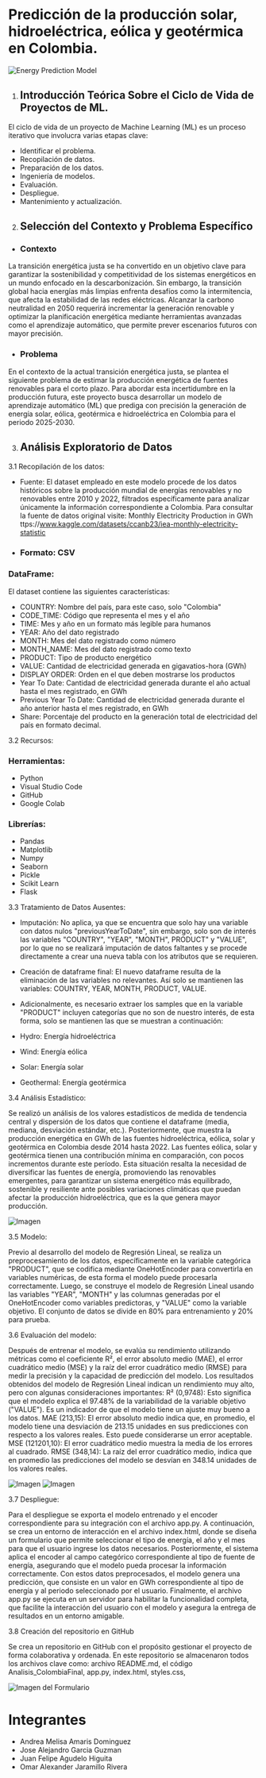 # Predicción de la producción solar, hidroeléctrica, eólica y geotérmica en Colombia.

![Energy Prediction Model](img/portada.jpg)

1. ## Introducción Teórica Sobre el Ciclo de Vida de Proyectos de ML.

El ciclo de vida de un proyecto de Machine Learning (ML) es un proceso iterativo que involucra varias etapas clave:

*	Identificar el problema.
*	Recopilación de datos.
*	Preparación de los datos.
*	Ingeniería de modelos.
*	Evaluación.
*	Despliegue.
*	Mantenimiento y actualización.

2. ## Selección del Contexto y Problema Específico

* ### Contexto 
La transición energética justa se ha convertido en un objetivo clave para garantizar la sostenibilidad y competitividad de los sistemas energéticos en un mundo enfocado en la descarbonización. Sin embargo, la transición global hacia energías más limpias enfrenta desafíos como la intermitencia, que afecta la estabilidad de las redes eléctricas. 
Alcanzar la carbono neutralidad en 2050 requerirá incrementar la generación renovable y optimizar la planificación energética mediante herramientas avanzadas como el aprendizaje automático, que permite prever escenarios futuros con mayor precisión. 


* ### Problema
En el contexto de la actual transición energética justa, se plantea el siguiente problema de estimar la producción energética de fuentes renovables para el corto plazo. Para abordar esta incertidumbre en la producción futura, este proyecto busca desarrollar un modelo de aprendizaje automático (ML) que prediga con precisión la generación de energía solar, eólica, geotérmica e hidroeléctrica en Colombia para el periodo 2025-2030. 

3. ## Análisis Exploratorio de Datos
3.1 Recopilación de los datos:
  * Fuente: El dataset empleado en este modelo procede de los datos históricos sobre la producción mundial de energías renovables y no renovables entre 2010 y 2022, filtrados específicamente para analizar únicamente la información correspondiente a Colombia. Para consultar la fuente de datos original visite: Monthly Electricity Production in GWh ttps://www.kaggle.com/datasets/ccanb23/iea-monthly-electricity-statistic

  * ### Formato: CSV 
### DataFrame: 
El dataset contiene las siguientes características:
* COUNTRY: Nombre del país, para este caso, solo "Colombia"
* CODE_TIME: Código que representa el mes y el año
* TIME: Mes y año en un formato más legible para humanos
* YEAR: Año del dato registrado
* MONTH: Mes del dato registrado como número
* MONTH_NAME: Mes del dato registrado como texto
* PRODUCT: Tipo de producto energético
* VALUE: Cantidad de electricidad generada en gigavatios-hora (GWh)
* DISPLAY ORDER: Orden en el que deben mostrarse los productos
* Year To Date: Cantidad de electricidad generada durante el año actual hasta el mes registrado, en GWh
* Previous Year To Date: Cantidad de electricidad generada durante el año anterior hasta el mes registrado, en GWh
* Share: Porcentaje del producto en la generación total de electricidad del país en formato decimal.

3.2 Recursos:

### Herramientas:
* Python
* Visual Studio Code
* GitHub
* Google Colab

### Librerías:
* Pandas
* Matplotlib
* Numpy
* Seaborn
* Pickle
* Scikit Learn
* Flask

3.3 Tratamiento de Datos Ausentes:
* Imputación: No aplica, ya que se encuentra que solo hay una variable con datos nulos "previousYearToDate", sin embargo, solo son de interés las variables "COUNTRY", "YEAR", "MONTH", PRODUCT" y "VALUE", por lo que no se realizará imputación de datos faltantes y se procede directamente a crear una nueva tabla con los atributos que se requieren.

* Creación de dataframe final: El nuevo dataframe resulta de la eliminación de las variables no relevantes. Así solo se mantienen las variables: COUNTRY, YEAR, MONTH, PRODUCT, VALUE. 

* Adicionalmente, es necesario extraer los samples que en la variable "PRODUCT" incluyen categorías que no son de nuestro interés, de esta forma, solo se mantienen las que se muestran a continuación:

* Hydro: Energía hidroeléctrica
* Wind: Energía eólica
* Solar: Energía solar
* Geothermal: Energía geotérmica

3.4 Análisis Estadístico:

Se realizó un análisis de los valores estadísticos de medida de tendencia central y dispersión de los datos que contiene el dataframe (media, mediana, desviación estándar, etc.). Posteriormente, que muestra la producción energética en GWh de las fuentes hidroeléctrica, eólica, solar y geotérmica en Colombia desde 2014 hasta 2022. Las fuentes eólica, solar y geotérmica tienen una contribución mínima en comparación, con pocos incrementos durante este período. Esta situación resalta la necesidad de diversificar las fuentes de energía, promoviendo las renovables emergentes, para garantizar un sistema energético más equilibrado, sostenible y resiliente ante posibles variaciones climáticas que puedan afectar la producción hidroeléctrica, que es la que genera mayor producción.

![Imagen ](img/img_1.png)

3.5 Modelo:

Previo al desarrollo del modelo de Regresión Lineal, se realiza un preprocesamiento de los datos, específicamente en la variable categórica "PRODUCT", que se codifica mediante OneHotEncoder para convertirla en variables numéricas, de esta forma el modelo puede procesarla correctamente. Luego, se construye el modelo de Regresión Lineal usando las variables "YEAR", "MONTH" y las columnas generadas por el OneHotEncoder como variables predictoras, y "VALUE" como la variable objetivo. El conjunto de datos se divide en 80% para entrenamiento y 20% para prueba. 

3.6 Evaluación del modelo:

Después de entrenar el modelo, se evalúa su rendimiento utilizando métricas como el coeficiente R², el error absoluto medio (MAE), el error cuadrático medio (MSE) y la raíz del error cuadrático medio (RMSE) para medir la precisión y la capacidad de predicción del modelo.
Los resultados obtenidos del modelo de Regresión Lineal indican un rendimiento muy alto, pero con algunas consideraciones importantes:
R² (0,9748): Esto significa que el modelo explica el 97.48% de la variabilidad de la variable objetivo ("VALUE"). Es un indicador de que el modelo tiene un ajuste muy bueno a los datos.
MAE (213,15): El error absoluto medio indica que, en promedio, el modelo tiene una desviación de 213.15 unidades en sus predicciones con respecto a los valores reales. Esto puede considerarse un error aceptable.
MSE (121201,10): El error cuadrático medio muestra la media de los errores al cuadrado.
RMSE (348,14): La raíz del error cuadrático medio, indica que en promedio las predicciones del modelo se desvían en 348.14 unidades de los valores reales.

![Imagen ](img/img_2.png)
![Imagen ](img/img_3.png)

3.7 Despliegue:

Para el despliegue se exporta el modelo entrenado y el encoder correspondiente para su integración con el archivo app.py. A continuación, se crea un entorno de interacción en el archivo index.html, donde se diseña un formulario que permite seleccionar el tipo de energía, el año y el mes para que el usuario ingrese los datos necesarios. 
Posteriormente, el sistema aplica el encoder al campo categórico correspondiente al tipo de fuente de energía, asegurando que el modelo pueda procesar la información correctamente. Con estos datos preprocesados, el modelo genera una predicción, que consiste en un valor en GWh correspondiente al tipo de energía y al periodo seleccionado por el usuario.
Finalmente, el archivo app.py se ejecuta en un servidor para habilitar la funcionalidad completa, que facilite la interacción del usuario con el modelo y asegura la entrega de resultados en un entorno amigable.

3.8 Creación del repositorio en GitHub

Se crea un repositorio en GitHub con el propósito gestionar el proyecto de forma colaborativa y ordenada. En este repositorio se almacenaron todos los archivos clave como: archivo README.md, el código Analisis_ColombiaFinal, app.py, index.html, styles.css, 


![Imagen del Formulario](img/img_formulario.png)


# Integrantes

* Andrea Melisa Amaris Dominguez
* Jose Alejandro Garcia Guzman
* Juan Felipe Agudelo Higuita
* Omar Alexander Jaramillo Rivera